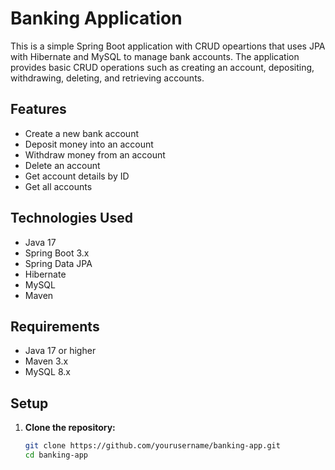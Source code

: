# Banking Application

This is a simple Spring Boot application with CRUD opeartions that uses JPA with Hibernate and MySQL to manage bank accounts. The application provides basic CRUD operations such as creating an account, depositing, withdrawing, deleting, and retrieving accounts.

## Features

- Create a new bank account
- Deposit money into an account
- Withdraw money from an account
- Delete an account
- Get account details by ID
- Get all accounts

## Technologies Used

- Java 17
- Spring Boot 3.x
- Spring Data JPA
- Hibernate
- MySQL
- Maven

## Requirements

- Java 17 or higher
- Maven 3.x
- MySQL 8.x

## Setup

1. **Clone the repository:**

   ```bash
   git clone https://github.com/yourusername/banking-app.git
   cd banking-app

